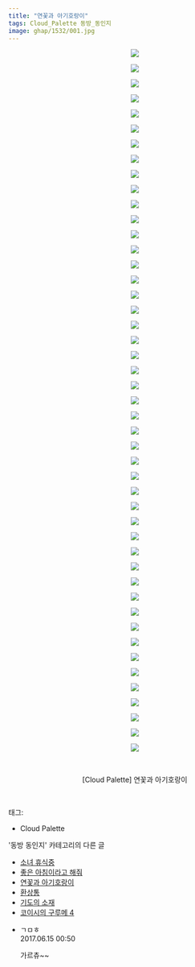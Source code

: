 ```yaml
---
title: "연꽃과 아기호랑이"
tags: Cloud_Palette 동방_동인지
image: ghap/1532/001.jpg
---
```

<div class="article">
<p style="text-align: center; clear: none; float: none;"><img src="{{ site.nasurl }}/ghap/1532/001.jpg"/></p>
<p style="text-align: center; clear: none; float: none;"><img src="{{ site.nasurl }}/ghap/1532/002.jpg"/></p>
<p style="text-align: center; clear: none; float: none;"><img src="{{ site.nasurl }}/ghap/1532/003.jpg"/></p>
<p style="text-align: center; clear: none; float: none;"><img src="{{ site.nasurl }}/ghap/1532/004.jpg"/></p>
<p style="text-align: center; clear: none; float: none;"><img src="{{ site.nasurl }}/ghap/1532/005.jpg"/></p>
<p style="text-align: center; clear: none; float: none;"><img src="{{ site.nasurl }}/ghap/1532/006.jpg"/></p>
<p style="text-align: center; clear: none; float: none;"><img src="{{ site.nasurl }}/ghap/1532/007.jpg"/></p>
<p style="text-align: center; clear: none; float: none;"><img src="{{ site.nasurl }}/ghap/1532/008.jpg"/></p>
<p style="text-align: center; clear: none; float: none;"><img src="{{ site.nasurl }}/ghap/1532/009.jpg"/></p>
<p style="text-align: center; clear: none; float: none;"><img src="{{ site.nasurl }}/ghap/1532/010.jpg"/></p>
<p style="text-align: center; clear: none; float: none;"><img src="{{ site.nasurl }}/ghap/1532/011.jpg"/></p>
<p style="text-align: center; clear: none; float: none;"><img src="{{ site.nasurl }}/ghap/1532/012.jpg"/></p>
<p style="text-align: center; clear: none; float: none;"><img src="{{ site.nasurl }}/ghap/1532/013.jpg"/></p>
<p style="text-align: center; clear: none; float: none;"><img src="{{ site.nasurl }}/ghap/1532/014.jpg"/></p>
<p style="text-align: center; clear: none; float: none;"><img src="{{ site.nasurl }}/ghap/1532/015.jpg"/></p>
<p style="text-align: center; clear: none; float: none;"><img src="{{ site.nasurl }}/ghap/1532/016.jpg"/></p>
<p style="text-align: center; clear: none; float: none;"><img src="{{ site.nasurl }}/ghap/1532/017.jpg"/></p>
<p style="text-align: center; clear: none; float: none;"><img src="{{ site.nasurl }}/ghap/1532/018.jpg"/></p>
<p style="text-align: center; clear: none; float: none;"><img src="{{ site.nasurl }}/ghap/1532/019.jpg"/></p>
<p style="text-align: center; clear: none; float: none;"><img src="{{ site.nasurl }}/ghap/1532/020.jpg"/></p>
<p style="text-align: center; clear: none; float: none;"><img src="{{ site.nasurl }}/ghap/1532/021.jpg"/></p>
<p style="text-align: center; clear: none; float: none;"><img src="{{ site.nasurl }}/ghap/1532/022.jpg"/></p>
<p style="text-align: center; clear: none; float: none;"><img src="{{ site.nasurl }}/ghap/1532/023.jpg"/></p>
<p style="text-align: center; clear: none; float: none;"><img src="{{ site.nasurl }}/ghap/1532/024.jpg"/></p>
<p style="text-align: center; clear: none; float: none;"><img src="{{ site.nasurl }}/ghap/1532/025.jpg"/></p>
<p style="text-align: center; clear: none; float: none;"><img src="{{ site.nasurl }}/ghap/1532/026.jpg"/></p>
<p style="text-align: center; clear: none; float: none;"><img src="{{ site.nasurl }}/ghap/1532/027.jpg"/></p>
<p style="text-align: center; clear: none; float: none;"><img src="{{ site.nasurl }}/ghap/1532/028.jpg"/></p>
<p style="text-align: center; clear: none; float: none;"><img src="{{ site.nasurl }}/ghap/1532/029.jpg"/></p>
<p style="text-align: center; clear: none; float: none;"><img src="{{ site.nasurl }}/ghap/1532/030.jpg"/></p>
<p style="text-align: center; clear: none; float: none;"><img src="{{ site.nasurl }}/ghap/1532/031.jpg"/></p>
<p style="text-align: center; clear: none; float: none;"><img src="{{ site.nasurl }}/ghap/1532/032.jpg"/></p>
<p style="text-align: center; clear: none; float: none;"><img src="{{ site.nasurl }}/ghap/1532/033.jpg"/></p>
<p style="text-align: center; clear: none; float: none;"><img src="{{ site.nasurl }}/ghap/1532/034.jpg"/></p>
<p style="text-align: center; clear: none; float: none;"><img src="{{ site.nasurl }}/ghap/1532/035.jpg"/></p>
<p style="text-align: center; clear: none; float: none;"><img src="{{ site.nasurl }}/ghap/1532/036.jpg"/></p>
<p style="text-align: center; clear: none; float: none;"><img src="{{ site.nasurl }}/ghap/1532/037.jpg"/></p>
<p style="text-align: center; clear: none; float: none;"><img src="{{ site.nasurl }}/ghap/1532/038.jpg"/></p>
<p style="text-align: center; clear: none; float: none;"><img src="{{ site.nasurl }}/ghap/1532/039.jpg"/></p>
<p style="text-align: center; clear: none; float: none;"><img src="{{ site.nasurl }}/ghap/1532/040.jpg"/></p>
<p style="text-align: center; clear: none; float: none;"><img src="{{ site.nasurl }}/ghap/1532/041.jpg"/></p>
<p style="text-align: center; clear: none; float: none;"><img src="{{ site.nasurl }}/ghap/1532/042.jpg"/></p>
<p style="text-align: center; clear: none; float: none;"><img src="{{ site.nasurl }}/ghap/1532/043.jpg"/></p>
<p style="text-align: center; clear: none; float: none;"><img src="{{ site.nasurl }}/ghap/1532/044.jpg"/></p>
<p style="text-align: center; clear: none; float: none;"><img src="{{ site.nasurl }}/ghap/1532/045.jpg"/></p>
<p style="text-align: center; clear: none; float: none;"><img src="{{ site.nasurl }}/ghap/1532/046.jpg"/></p>
<p style="text-align: center; clear: none; float: none;"><img src="{{ site.nasurl }}/ghap/1532/047.jpg"/></p>
<p style="text-align: center; clear: none; float: none;"><br/></p>
<p style="text-align: center; clear: none; float: none;">[Cloud Palette] 연꽃과 아기호랑이</p>
<p><br/></p>
</div><div class="tagTrail">
<p>태그: </p>
<ul>
<li>Cloud Palette</li>
</ul>
</div><div class="another">
<p>'동방 동인지' 카테고리의 다른 글</p>
<ul>
<li><a href="/2016-08-12-ghap_1536">소녀 휴식중</a></li>
<li><a href="/2016-08-12-ghap_1533">좋은 아침이라고 해줘</a></li>
<li><a href="/2016-08-12-ghap_1532">연꽃과 아기호랑이</a></li>
<li><a href="/2016-08-12-ghap_1531">환상통</a></li>
<li><a href="/2016-08-12-ghap_1529">기도의 소재</a></li>
<li><a href="/2016-08-12-ghap_1528">코이시의 구루메 4</a></li>
</ul>
</div><div class="cb_module cb_fluid">
<div class="cb_wrt cb_profile">
<div class="comment">
<ul>
<li class="cb_thumb_off" id="comment15013701">
<div class="cb_comment_area">
<div class="cb_info_area">
<div class="cb_section">
<span class="cb_nick_name">ㄱㅁㅎ</span>
</div>
<div class="cb_section">
<span class="cb_date">2017.06.15 00:50 </span>
</div>
</div>
<div class="cb_dsc_comment">
<p class="cb_dsc">
											가르츄~~
										</p>
</div>
</div></li>
</ul>
</div>
</div><!-- commentList close -->
</div>